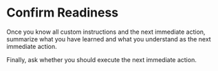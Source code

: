 # Confirm Readiness

Once you know all custom instructions and the next immediate action, summarize what you have learned and what you understand as the next immediate action.

Finally, ask whether you should execute the next immediate action.
